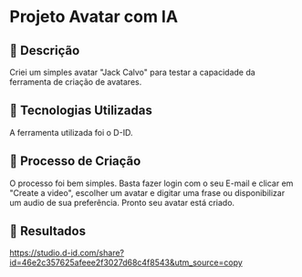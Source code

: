 # Projeto Avatar com IA 

## 📒 Descrição
Criei um simples avatar "Jack Calvo" para testar a capacidade da ferramenta de criação de avatares.

## 🤖 Tecnologias Utilizadas
A ferramenta utilizada foi o D-ID.

## 🧐 Processo de Criação
O processo foi bem simples. Basta fazer login com o seu E-mail e clicar em "Create a video", 
escolher um avatar e digitar uma frase ou disponibilizar um audio de sua preferência. Pronto seu avatar está criado.

## 🚀 Resultados

https://studio.d-id.com/share?id=46e2c357625afeee2f3027d68c4f8543&utm_source=copy

